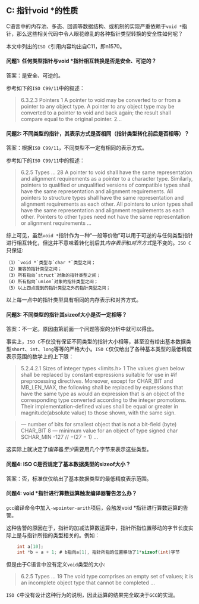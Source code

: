 ## C: 指针void *的性质

C语言中的内存池、多态、回调等数据结构、或机制的实现严重依赖于`void *`指针，那么这些相关代码中令人眼花缭乱的各种指针类型转换的安全性如何呢？

本文中列出的`ISO C`引用内容均出自C11，即n1570。

#### 问题1: 任何类型指针与void *指针相互转换是否是安全、可逆的？

答案：是安全、可逆的。

参考如下的`ISO C99/11`中的叙述：
> 6.3.2.3 Pointers
> 1 A pointer to void may be converted to or from a pointer to any object type. A pointer to
any object type may be converted to a pointer to void and back again; the result shall
compare equal to the original pointer.
> 2...

#### 问题2: 不同类型的指针，其表示方式是否相同（指针类型转化前后是否相等）？

答案：根据`ISO C99/11`，不同类型不一定有相同的表示方式。

参考如下的`ISO C99/11`中的叙述：
> 6.2.5 Types
> ...
>28 A pointer to void shall have the same representation and alignment requirements as a
pointer to a character type. Similarly, pointers to qualified or unqualified versions of
compatible types shall have the same representation and alignment requirements. All
pointers to structure types shall have the same representation and alignment requirements
as each other. All pointers to union types shall have the same representation and
alignment requirements as each other. Pointers to other types need not have the same
representation or alignment requirements
> ...

综上可见，虽然`void *`指针作为一种“一般等价物”可以用于可逆的与任何类型指针进行相互转化，但这并不意味着转化前后其*内存表示*和*对齐方式*是不变的。`ISO C`只保证:
```
（1）`void *`类型与`char *`类型之间；
（2）兼容的指针类型之间；
（3）所有指向`struct`对象的指针类型之间；
（4）所有指向`union`对象的指针类型之间；
（5）以上四点提到的指针类型之外的指针类型之间；
```
以上每一点中的指针类型具有相同的内存表示和对齐方式。

#### 问题3: 不同类型的指针其sizeof大小是否一定相等？

答案：不一定。原因由第前面一个问题答案的分析中就可以得出。

事实上，`ISO C`不仅没有保证不同类型的指针大小相等，甚至没有给出基本数据类型`short`、`int`、`long`等等的严格大小。`ISO C`仅仅给出了各种基本类型的最低精度表示范围的数学上的上下限：

> 5.2.4.2.1 Sizes of integer types <limits.h>
> 1 The values given below shall be replaced by constant expressions suitable for use in #if
preprocessing directives. Moreover, except for CHAR_BIT and MB_LEN_MAX, the
following shall be replaced by expressions that have the same type as would an
expression that is an object of the corresponding type converted according to the integer
promotions. Their implementation-defined values shall be equal or greater in magnitude(absolute value) to those shown, with the same sign.

> — number of bits for smallest object that is not a bit-field (byte)
CHAR_BIT 8
> — minimum value for an object of type signed char
SCHAR_MIN -127 // −(27 − 1)
> ...

这实际上就决定了编译器*至少*需要用几个字节来表示这些类型。

#### 问题4: ISO C是否规定了基本数据类型的sizeof大小？

答案：否，标准仅仅给出了基本数据类型的最低精度表示范围。

#### 问题4: void *指针进行算数运算触发编译器警告怎么办？

`gcc`编译命令中加入`-wpointer-arith`项后，会触发void *指针进行算数运算的告警。

这种告警的原因在于，指针的加减法算数运算中，指针所指位置移动的字节长度实际上是与指针所指的类型相关的。例如：

```c
    int a[10];
    int *b = a + 1; # b指向a[1], 指针所指的位置移动了1*sizeof(int)字节
````

但是由于C语言中没有定义`void`类型的大小:

> 6.2.5 Types
> ...
> 19 The void type comprises an empty set of values; it is an incomplete object type that
cannot be completed
> ...

`ISO C`中没有设计这种行为的说明，因此运算的结果完全取决于`GCC`的实现。
